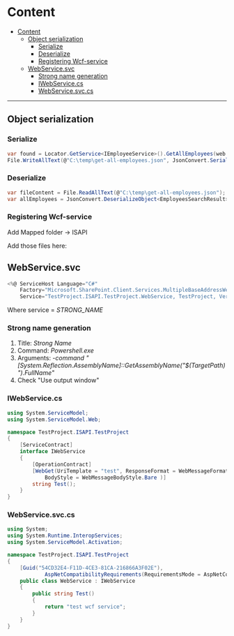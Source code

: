 # Content

- [Content](#content)
  - [Object serialization](#object-serialization)
    - [Serialize](#serialize)
    - [Deserialize](#deserialize)
    - [Registering Wcf-service](#registering-wcf-service)
  - [WebService.svc](#webservicesvc)
    - [Strong name generation](#strong-name-generation)
    - [IWebService.cs](#iwebservicecs)
    - [WebService.svc.cs](#webservicesvccs)

---

## Object serialization

### Serialize

```c#
var found = Locator.GetService<IEmployeeService>().GetAllEmployees(web.Site, request);
File.WriteAllText(@"C:\temp\get-all-employees.json", JsonConvert.SerializeObject(found));
```

### Deserialize

```c#
var fileContent = File.ReadAllText(@"C:\temp\get-all-employees.json");
var allEmployees = JsonConvert.DeserializeObject<EmployeesSearchResult>(fileContent);
```


### Registering Wcf-service

Add Mapped folder -> ISAPI

Add those files here:

## WebService.svc

```c#
<%@ ServiceHost Language="C#" 
    Factory="Microsoft.SharePoint.Client.Services.MultipleBaseAddressWebServiceHostFactory, Microsoft.SharePoint.Client.ServerRuntime, Version=16.0.0.0, Culture=neutral, PublicKeyToken=71e9bce111e9429c"
    Service="TestProject.ISAPI.TestProject.WebService, TestProject, Version=1.0.0.0, Culture=neutral, PublicKeyToken=96456a10469196f2" %>
```

Where service = *STRONG_NAME*

### Strong name generation

1. Title: _Strong Name_
2. Command: _Powershell.exe_
3. Arguments: _-command "[System.Reflection.AssemblyName]::GetAssemblyName(\"$(TargetPath)\").FullName"_
4. Check "Use output window"

### IWebService.cs
```c#
using System.ServiceModel;
using System.ServiceModel.Web;

namespace TestProject.ISAPI.TestProject
{
    [ServiceContract]
    interface IWebService
    {
        [OperationContract]
        [WebGet(UriTemplate = "test", ResponseFormat = WebMessageFormat.Json,
            BodyStyle = WebMessageBodyStyle.Bare )]
        string Test();
    }
}
```

### WebService.svc.cs
```c#
using System;
using System.Runtime.InteropServices;
using System.ServiceModel.Activation;

namespace TestProject.ISAPI.TestProject
{
    [Guid("54CD32E4-F11D-4CE3-81CA-216866A3F02E"),
            AspNetCompatibilityRequirements(RequirementsMode = AspNetCompatibilityRequirementsMode.Required)]
    public class WebService : IWebService
    {
        public string Test()
        {
            return "test wcf service";
        }
    }
}

```